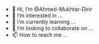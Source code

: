 - 👋 Hi, I’m @Ahmed-Mukhtar-Dirir
- 👀 I’m interested in ...
- 🌱 I’m currently learning ...
- 💞️ I’m looking to collaborate on ...
- 📫 How to reach me ...

<!---
Ahmed-Mukhtar-Dirir/Ahmed-Mukhtar-Dirir is a ✨ special ✨ repository because its `README.md` (this file) appears on your GitHub profile.
You can click the Preview link to take a look at your changes.
--->

